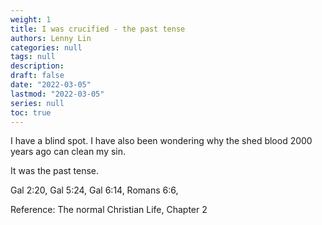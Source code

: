 ```yaml
---
weight: 1
title: I was crucified - the past tense
authors: Lenny Lin
categories: null
tags: null
description: 
draft: false
date: "2022-03-05"
lastmod: "2022-03-05"
series: null
toc: true
---
```


<!--more-->

I have a blind spot.  I have also been wondering why the shed blood 2000 years ago can clean my sin.

It was the past tense.

Gal 2:20, Gal 5:24, Gal 6:14, Romans 6:6, 

Reference: The normal Christian Life, Chapter 2

